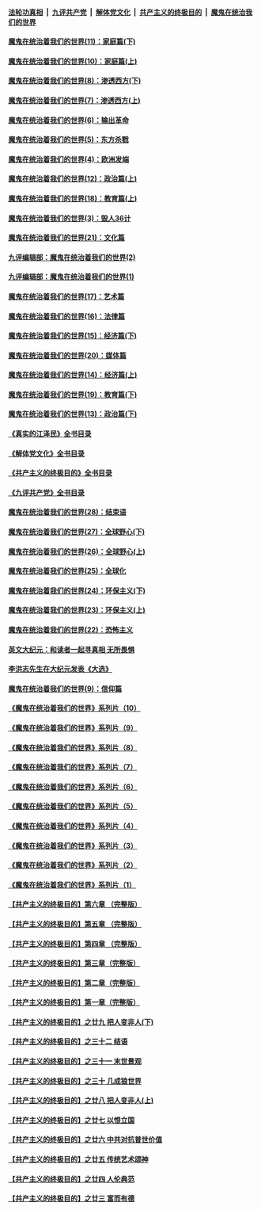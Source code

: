 ####  [法轮功真相](../../../../basic/blob/master/README.md?t=01030412) &nbsp;|&nbsp; [九评共产党](../../../../9ping.md/blob/master/README.md?t=01030412) &nbsp;|&nbsp; [解体党文化](../../../../jtdwh.md/blob/master/README.md?t=01030412)  &nbsp;|&nbsp; [共产主义的终极目的](../../../../gczydzjmd.md/blob/master/README.md?t=01030412) &nbsp;|&nbsp; [魔鬼在统治我们的世界](../../../../mgztzwmdsj.md/blob/master/README.md?t=01030412) 

#### [魔鬼在统治着我们的世界(11)：家庭篇(下)](../pages/nsc422/n10440961.md?t=01030412) 

#### [魔鬼在统治着我们的世界(10)：家庭篇(上)](../pages/nsc422/n10435448.md?t=01030412) 

#### [魔鬼在统治着我们的世界(8)：渗透西方(下)](../pages/nsc422/n10429603.md?t=01030412) 

#### [魔鬼在统治着我们的世界(7)：渗透西方(上)](../pages/nsc422/n10426013.md?t=01030412) 

#### [魔鬼在统治着我们的世界(6)：输出革命](../pages/nsc422/n10421536.md?t=01030412) 

#### [魔鬼在统治着我们的世界(5)：东方杀戮](../pages/nsc422/n10417707.md?t=01030412) 

#### [魔鬼在统治着我们的世界(4)：欧洲发端](../pages/nsc422/n10414890.md?t=01030412) 

#### [魔鬼在统治着我们的世界(12)：政治篇(上)](../pages/nsc422/n10444576.md?t=01030412) 

#### [魔鬼在统治着我们的世界(18)：教育篇(上)](../pages/nsc422/n10526970.md?t=01030412) 

#### [魔鬼在统治着我们的世界(3)：毁人36计](../pages/nsc422/n10411583.md?t=01030412) 

#### [魔鬼在统治着我们的世界(21)：文化篇](../pages/nsc422/n10597706.md?t=01030412) 

#### [九评编辑部：魔鬼在统治着我们的世界(2)](../pages/nsc422/n10410036.md?t=01030412) 

#### [九评编辑部：魔鬼在统治着我们的世界(1)](../pages/nsc422/n10406825.md?t=01030412) 

#### [魔鬼在统治着我们的世界(17)：艺术篇](../pages/nsc422/n10499093.md?t=01030412) 

#### [魔鬼在统治着我们的世界(16)：法律篇](../pages/nsc422/n10485969.md?t=01030412) 

#### [魔鬼在统治着我们的世界(15)：经济篇(下)](../pages/nsc422/n10469975.md?t=01030412) 

#### [魔鬼在统治着我们的世界(20)：媒体篇](../pages/nsc422/n10586579.md?t=01030412) 

#### [魔鬼在统治着我们的世界(14)：经济篇(上)](../pages/nsc422/n10457370.md?t=01030412) 

#### [魔鬼在统治着我们的世界(19)：教育篇(下)](../pages/nsc422/n10564808.md?t=01030412) 

#### [魔鬼在统治着我们的世界(13)：政治篇(下)](../pages/nsc422/n10448270.md?t=01030412) 

#### [《真实的江泽民》全书目录](../pages/nsc422/n13721399.md?t=01030412) 

#### [《解体党文化》全书目录](../pages/nsc422/n13721157.md?t=01030412) 

#### [《共产主义的终极目的》全书目录](../pages/nsc422/n13721048.md?t=01030412) 

#### [《九评共产党》全书目录](../pages/nsc422/n13708085.md?t=01030412) 

#### [魔鬼在统治着我们的世界(28)：结束语](../pages/nsc422/n10936246.md?t=01030412) 

#### [魔鬼在统治着我们的世界(27)：全球野心(下)](../pages/nsc422/n10928319.md?t=01030412) 

#### [魔鬼在统治着我们的世界(26)：全球野心(上)](../pages/nsc422/n10900318.md?t=01030412) 

#### [魔鬼在统治着我们的世界(25)：全球化](../pages/nsc422/n10788205.md?t=01030412) 

#### [魔鬼在统治着我们的世界(24)：环保主义(下)](../pages/nsc422/n10695307.md?t=01030412) 

#### [魔鬼在统治着我们的世界(23)：环保主义(上)](../pages/nsc422/n10688613.md?t=01030412) 

#### [魔鬼在统治着我们的世界(22)：恐怖主义](../pages/nsc422/n10614727.md?t=01030412) 

#### [英文大纪元：和读者一起寻真相 无所畏惧](../pages/nsc422/n12542027.md?t=01030412) 

#### [李洪志先生在大纪元发表《大选》](../pages/nsc422/n12534746.md?t=01030412) 

#### [魔鬼在统治着我们的世界(9)：信仰篇](../pages/nsc422/n10432159.md?t=01030412) 

#### [《魔鬼在统治着我们的世界》系列片（10）](../pages/nsc422/n12292670.md?t=01030412) 

#### [《魔鬼在统治着我们的世界》系列片（9）](../pages/nsc422/n12290859.md?t=01030412) 

#### [《魔鬼在统治着我们的世界》系列片（8）](../pages/nsc422/n12287445.md?t=01030412) 

#### [《魔鬼在统治着我们的世界》系列片（7）](../pages/nsc422/n12283425.md?t=01030412) 

#### [《魔鬼在统治着我们的世界》系列片（6）](../pages/nsc422/n12282314.md?t=01030412) 

#### [《魔鬼在统治着我们的世界》系列片（5）](../pages/nsc422/n12281419.md?t=01030412) 

#### [《魔鬼在统治着我们的世界》系列片（4）](../pages/nsc422/n12274024.md?t=01030412) 

#### [《魔鬼在统治着我们的世界》系列片（3）](../pages/nsc422/n12271322.md?t=01030412) 

#### [《魔鬼在统治着我们的世界》系列片（2）](../pages/nsc422/n12269049.md?t=01030412) 

#### [《魔鬼在统治着我们的世界》系列片（1）](../pages/nsc422/n12267575.md?t=01030412) 

#### [【共产主义的终极目的】第六章 （完整版）](../pages/nsc422/n11428913.md?t=01030412) 

#### [【共产主义的终极目的】第五章 （完整版）](../pages/nsc422/n11428912.md?t=01030412) 

#### [【共产主义的终极目的】第四章 （完整版）](../pages/nsc422/n11428907.md?t=01030412) 

#### [【共产主义的终极目的】第三章（完整版）](../pages/nsc422/n11428848.md?t=01030412) 

#### [【共产主义的终极目的】第二章（完整版）](../pages/nsc422/n11428831.md?t=01030412) 

#### [【共产主义的终极目的】第一章（完整版）](../pages/nsc422/n11417651.md?t=01030412) 

#### [【共产主义的终极目的】之廿九 把人变非人(下)](../pages/nsc422/n11344140.md?t=01030412) 

#### [【共产主义的终极目的】之三十二 结语](../pages/nsc422/n11360535.md?t=01030412) 

#### [【共产主义的终极目的】之三十一 末世景观](../pages/nsc422/n11351129.md?t=01030412) 

#### [【共产主义的终极目的】之三十 几成狼世界](../pages/nsc422/n11348280.md?t=01030412) 

#### [【共产主义的终极目的】之廿八 把人变非人(上)](../pages/nsc422/n11340492.md?t=01030412) 

#### [【共产主义的终极目的】之廿七 以恨立国](../pages/nsc422/n11336944.md?t=01030412) 

#### [【共产主义的终极目的】之廿六 中共对抗普世价值](../pages/nsc422/n11324785.md?t=01030412) 

#### [【共产主义的终极目的】之廿五 传统艺术颂神](../pages/nsc422/n11296396.md?t=01030412) 

#### [【共产主义的终极目的】之廿四 人伦典范](../pages/nsc422/n11296397.md?t=01030412) 

#### [【共产主义的终极目的】之廿三 富而有德](../pages/nsc422/n11283598.md?t=01030412) 

